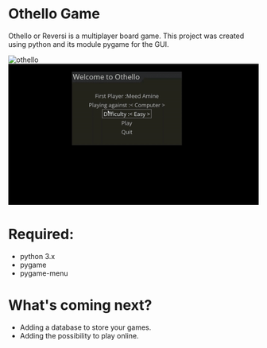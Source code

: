 # Othello Game
Othello or Reversi is a multiplayer board game.
This project was created using python and its module pygame for the GUI.

![othello](https://user-images.githubusercontent.com/49884057/95615840-285d9e80-0a69-11eb-8bf0-c8492602b4cf.JPG)
![othello](https://github.com/MeeedAmine/othello-game/blob/master/assets/othello-gif.gif)
# Required:
- python 3.x
- pygame
- pygame-menu

# What's coming next?
- Adding a database to store your games.
- Adding the possibility to play online.
